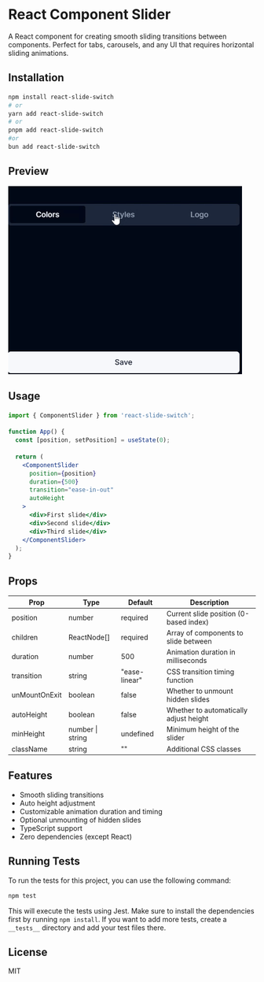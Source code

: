 # React Component Slider

A React component for creating smooth sliding transitions between components. Perfect for tabs, carousels, and any UI that requires horizontal sliding animations.

## Installation

```bash
npm install react-slide-switch
# or
yarn add react-slide-switch
# or
pnpm add react-slide-switch
#or
bun add react-slide-switch
```

## Preview

![React Slide Switcher](react-slide-switcher.gif)

## Usage

```jsx
import { ComponentSlider } from 'react-slide-switch';

function App() {
  const [position, setPosition] = useState(0);
  
  return (
    <ComponentSlider
      position={position}
      duration={500}
      transition="ease-in-out"
      autoHeight
    >
      <div>First slide</div>
      <div>Second slide</div>
      <div>Third slide</div>
    </ComponentSlider>
  );
}
```

## Props

| Prop | Type | Default | Description |
|------|------|---------|-------------|
| position | number | required | Current slide position (0-based index) |
| children | ReactNode[] | required | Array of components to slide between |
| duration | number | 500 | Animation duration in milliseconds |
| transition | string | "ease-linear" | CSS transition timing function |
| unMountOnExit | boolean | false | Whether to unmount hidden slides |
| autoHeight | boolean | false | Whether to automatically adjust height |
| minHeight | number \| string | undefined | Minimum height of the slider |
| className | string | "" | Additional CSS classes |

## Features

- Smooth sliding transitions
- Auto height adjustment
- Customizable animation duration and timing
- Optional unmounting of hidden slides
- TypeScript support
- Zero dependencies (except React)

## Running Tests

To run the tests for this project, you can use the following command:

```bash
npm test
```

This will execute the tests using Jest. Make sure to install the dependencies first by running `npm install`. If you want to add more tests, create a `__tests__` directory and add your test files there.

## License

MIT
